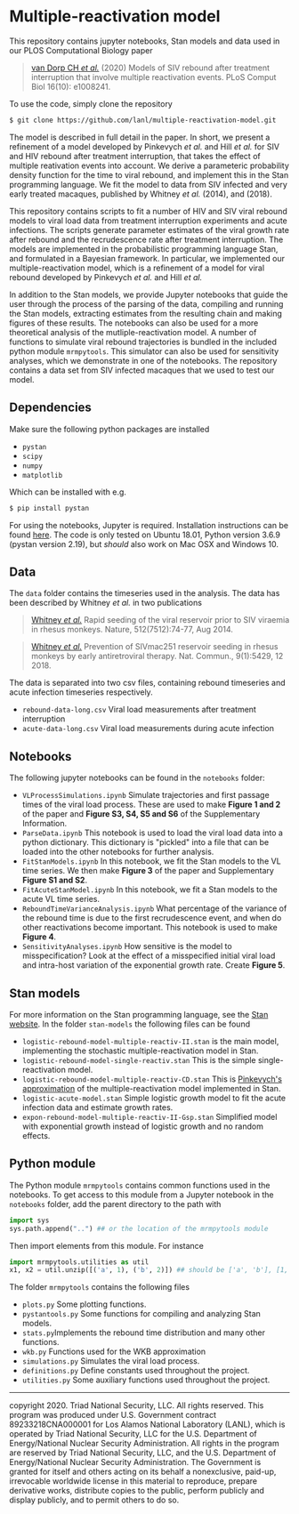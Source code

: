 # Multiple-reactivation model

This repository contains jupyter notebooks, Stan models and data used in our PLOS Computational Biology paper

> [van Dorp CH *et al.*](https://doi.org/10.1371/journal.pcbi.1008241) (2020) Models of SIV rebound after treatment interruption that involve multiple reactivation events. PLoS Comput Biol 16(10): e1008241.

To use the code, simply clone the repository

```bash
$ git clone https://github.com/lanl/multiple-reactivation-model.git
```

The model is described in full detail in the paper. In short, we present a refinement of a model developed by Pinkevych *et al.* and Hill *et al.* for SIV and HIV rebound after treatment interruption, that takes the effect of multiple reativation events into account. We derive a parameteric probability density function for the time to viral rebound, and implement this in the Stan programming language. We fit the model to data from SIV infected and very early treated macaques, published by Whitney *et al.* (2014), and (2018).

This repository contains scripts to fit a number of HIV and SIV viral rebound models to viral load data from treatment interruption experiments and acute infections. The scripts generate parameter estimates of the viral growth rate after rebound and the recrudescence rate after treatment interruption. The models are implemented in the probabilistic programming language Stan, and formulated in a Bayesian framework. In particular, we implemented our multiple-reactivation model, which is a refinement of a model for viral rebound developed by Pinkevych *et al.* and Hill *et al.*

In addition to the Stan models, we provide Jupyter notebooks that guide the user through the process of the parsing of the data, compiling and running the Stan models, extracting estimates from the resulting chain and making figures of these results. The notebooks can also be used for a more theoretical analysis of the mutliple-reactivation model. A number of functions to simulate viral rebound trajectories is bundled in the included python module `mrmpytools`. This simulator can also be used for sensitivity analyses, which we demonstrate in one of the notebooks. The repository contains a data set from SIV infected macaques that we used to test our model.


## Dependencies

Make sure the following python packages are installed

- `pystan`
- `scipy`
- `numpy`
- `matplotlib`

Which can be installed with e.g.

```bash
$ pip install pystan
```

For using the notebooks, Jupyter is required. 
Installation instructions can be found [here](https://jupyter.org/).
The code is only tested on Ubuntu 18.01, Python version 3.6.9 (pystan version 2.19), 
but *should* also work on Mac OSX and Windows 10.

## Data

The `data` folder contains the timeseries used in the analysis. The data has been described 
by Whitney *et al.* in two publications 

> [Whitney *et al.*](https://doi.org/10.1038/nature13594) Rapid seeding of the viral reservoir prior to SIV viraemia in rhesus monkeys. Nature, 512(7512):74-77, Aug 2014.

> [Whitney *et al.*](https://doi.org/10.1038/s41467-018-07881-9) Prevention of SIVmac251 reservoir seeding in rhesus monkeys by early antiretroviral therapy. Nat. Commun., 9(1):5429, 12 2018.

The data is separated into two csv files, containing rebound timeseries and acute infection timeseries respectively.

- `rebound-data-long.csv` Viral load measurements after treatment interruption
- `acute-data-long.csv` Viral load measurements during acute infection

## Notebooks

The following jupyter notebooks can be found in the `notebooks` folder:

- `VLProcessSimulations.ipynb` Simulate trajectories and first passage times of the viral load process. These are used to make **Figure 1 and 2** of the paper and **Figure S3, S4, S5 and S6** of the Supplementary Information.
- `ParseData.ipynb` This notebook is used to load the viral load data into a python dictionary. This dictionary is "pickled" into a file that can be loaded into the other notebooks for further analysis.
- `FitStanModels.ipynb` In this notebook, we fit the Stan models to the VL time series. We then make **Figure 3** of the paper and Supplementary **Figure S1 and S2**.
- `FitAcuteStanModel.ipynb` In this notebook, we fit a Stan models to the acute VL time series.
- `ReboundTimeVarianceAnalysis.ipynb` What percentage of the variance of the rebound time is due to the first recrudescence event, and when do other reactivations become important. This notebook is used to make **Figure 4**.
- `SensitivityAnalyses.ipynb` How sensitive is the model to misspecification? Look at the effect of a misspecified initial viral load and intra-host variation of the exponential growth rate. Create **Figure 5**.

## Stan models

For more information on the Stan programming language, 
see the [Stan website](https://mc-stan.org/).
In the folder `stan-models` the following files can be found

- `logistic-rebound-model-multiple-reactiv-II.stan` is the main model, implementing the stochastic multiple-reactivation model in Stan. 
- `logistic-rebound-model-single-reactiv.stan` This is the simple single-reactivation model.
- `logistic-rebound-model-multiple-reactiv-CD.stan` This is [Pinkevych's approximation](https://dx.doi.org/10.1371%2Fjournal.ppat.1005740) of the multiple-reactivation model implemented in Stan.
- `logistic-acute-model.stan` Simple logistic growth model to fit the acute infection data and estimate growth rates.
- `expon-rebound-model-multiple-reactiv-II-Gsp.stan` Simplified model with exponential growth instead of logistic growth and no random effects.

## Python module

The Python module `mrmpytools` contains common functions used in the notebooks.
To get access to this module from a Jupyter notebook in the `notebooks` folder, 
add the parent directory to the path with

```py
import sys
sys.path.append("..") ## or the location of the mrmpytools module
```

Then import elements from this module. For instance 

```py
import mrmpytools.utilities as util
x1, x2 = util.unzip([('a', 1), ('b', 2)]) ## should be ['a', 'b'], [1, 2]
```

The folder `mrmpytools` contains the following files

- `plots.py` Some plotting functions.
- `pystantools.py` Some functions for compiling and analyzing Stan models.
- `stats.py`Implements the rebound time distribution and many other functions.
- `wkb.py` Functions used for the WKB approximation
- `simulations.py` Simulates the viral load process.
- `definitions.py` Define constants used throughout the project.
- `utilities.py` Some auxiliary functions used throughout the project.

_______________________________________________________________


copyright 2020. Triad National Security, LLC. All rights reserved.
This program was produced under U.S. Government contract 89233218CNA000001 for Los Alamos
National Laboratory (LANL), which is operated by Triad National Security, LLC for the U.S.
Department of Energy/National Nuclear Security Administration. All rights in the program are
reserved by Triad National Security, LLC, and the U.S. Department of Energy/National Nuclear
Security Administration. The Government is granted for itself and others acting on its behalf a
nonexclusive, paid-up, irrevocable worldwide license in this material to reproduce, prepare
derivative works, distribute copies to the public, perform publicly and display publicly, and to permit
others to do so.
